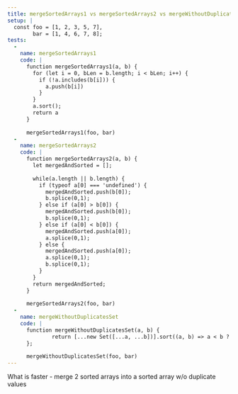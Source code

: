 ```yaml
---
title: mergeSortedArrays1 vs mergeSortedArrays2 vs mergeWithoutDuplicatesSet
setup: |
  const foo = [1, 2, 3, 5, 7],
        bar = [1, 4, 6, 7, 8];
tests:
  -
    name: mergeSortedArrays1
    code: |
      function mergeSortedArrays1(a, b) {
        for (let i = 0, bLen = b.length; i < bLen; i++) {
          if (!a.includes(b[i])) {
            a.push(b[i])
          } 
        }
        a.sort();
        return a
      }
      
      mergeSortedArrays1(foo, bar)
  -
    name: mergeSortedArrays2
    code: |
      function mergeSortedArrays2(a, b) {
        let mergedAndSorted = [];
      
        while(a.length || b.length) {
          if (typeof a[0] === 'undefined') {
            mergedAndSorted.push(b[0]);
            b.splice(0,1);
          } else if (a[0] > b[0]) {
            mergedAndSorted.push(b[0]);
            b.splice(0,1);
          } else if (a[0] < b[0]) {
            mergedAndSorted.push(a[0]);
            a.splice(0,1);
          } else {
            mergedAndSorted.push(a[0]);
            a.splice(0,1);
            b.splice(0,1);
          }
        }
        return mergedAndSorted;
      }
      
      mergeSortedArrays2(foo, bar)
  -
    name: mergeWithoutDuplicatesSet
    code: |
      function mergeWithoutDuplicatesSet(a, b) {
              return [...new Set([...a, ...b])].sort((a, b) => a < b ? -1 : 1)
      };
      
      mergeWithoutDuplicatesSet(foo, bar)
---
```

What is faster - merge 2 sorted arrays into a sorted array w/o duplicate values
